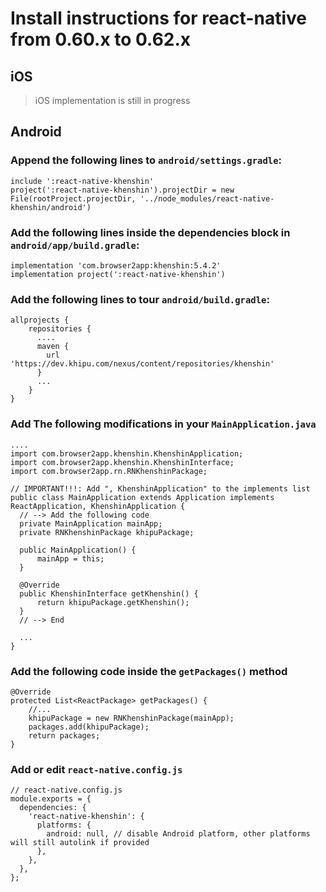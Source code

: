 # Install instructions for react-native from 0.60.x to 0.62.x

## iOS

> iOS implementation is still in progress

[//]: <> (1. In XCode, in the project navigator, right click `Libraries` ➜ `Add Files to [your project's name]`)
[//]: <> (2. Go to `node_modules` ➜ `react-native-khenshin` and add `RNKhipu.xcodeproj`)
[//]: <> (3. In XCode, in the project navigator, select your project. Add `libRNKhipu.a` to your project's `Build Phases` ➜ `Link Binary With Libraries`)
[//]: <> (4. Run your project `Cmd+R`)

## Android

### Append the following lines to `android/settings.gradle`:

```
include ':react-native-khenshin'
project(':react-native-khenshin').projectDir = new File(rootProject.projectDir, '../node_modules/react-native-khenshin/android')
```

### Add the following lines inside the dependencies block in `android/app/build.gradle`:

```
implementation 'com.browser2app:khenshin:5.4.2'
implementation project(':react-native-khenshin')
```

### Add the following lines to tour `android/build.gradle`:

```
allprojects {
    repositories {
      ....
      maven {
        url 'https://dev.khipu.com/nexus/content/repositories/khenshin'
      }
      ...
    }
}
```

### Add The following modifications in your `MainApplication.java`

```
....
import com.browser2app.khenshin.KhenshinApplication;
import com.browser2app.khenshin.KhenshinInterface;
import com.browser2app.rn.RNKhenshinPackage;

// IMPORTANT!!!: Add ", KhenshinApplication" to the implements list
public class MainApplication extends Application implements ReactApplication, KhenshinApplication {
  // --> Add the following code 
  private MainApplication mainApp;
  private RNKhenshinPackage khipuPackage;

  public MainApplication() {
      mainApp = this;
  }

  @Override
  public KhenshinInterface getKhenshin() {
      return khipuPackage.getKhenshin();
  }
  // --> End
  
  ... 
}

```

### Add the following code inside the `getPackages()` method
  
```
@Override
protected List<ReactPackage> getPackages() {
    //...
    khipuPackage = new RNKhenshinPackage(mainApp);
    packages.add(khipuPackage);
    return packages;
}
```

### Add or edit `react-native.config.js`

```
// react-native.config.js
module.exports = {
  dependencies: {
    'react-native-khenshin': {
      platforms: {
        android: null, // disable Android platform, other platforms will still autolink if provided
      },
    },
  },
};

```
